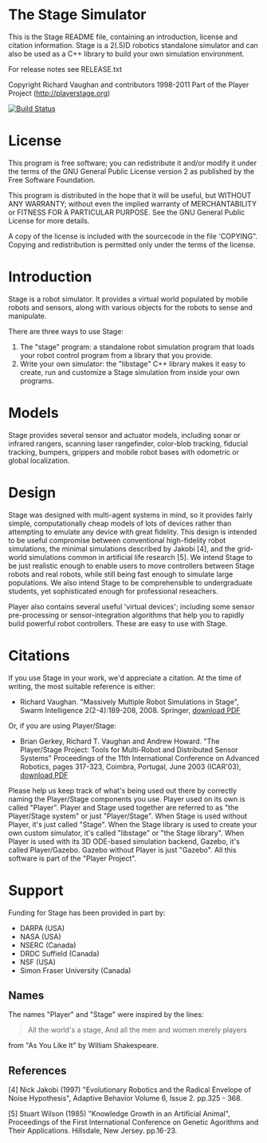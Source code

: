 # The Stage Simulator
This is the Stage README file, containing an introduction, license and citation information.
Stage is a 2(.5)D robotics standalone simulator and can also be used as a C++ library to build your
own simulation environment.

For release notes see RELEASE.txt

Copyright Richard Vaughan and contributors 1998-2011
Part of the Player Project (http://playerstage.org)

[![Build Status](https://travis-ci.org/CodeFinder2/Stage.svg?branch=master)](https://travis-ci.org/CodeFinder2/Stage)

# License
This program is free software; you can redistribute it and/or modify
it under the terms of the GNU General Public License version 2 as
published by the Free Software Foundation.

This program is distributed in the hope that it will be useful, but
WITHOUT ANY WARRANTY; without even the implied warranty of
MERCHANTABILITY or FITNESS FOR A PARTICULAR PURPOSE.  See the GNU
General Public License for more details.

A copy of the license is included with the sourcecode in the file
'COPYING". Copying and redistribution is permitted only under the
terms of the license.


# Introduction
Stage is a robot simulator. It provides a virtual world populated by
mobile robots and sensors, along with various objects for the robots
to sense and manipulate.

There are three ways to use Stage:
  1. The "stage" program: a standalone robot simulation program
that loads your robot control program from a library that you provide.
  2. Write your own simulator: the "libstage" C++ library makes it
easy to create, run and customize a Stage simulation from inside your
own programs.


# Models
Stage provides several sensor and actuator models, including sonar
or infrared rangers, scanning laser rangefinder, color-blob tracking,
fiducial tracking, bumpers, grippers and mobile robot bases with
odometric or global localization.


# Design
Stage was designed with multi-agent systems in mind, so it provides
fairly simple, computationally cheap models of lots of devices rather
than attempting to emulate any device with great fidelity. This design
is intended to be useful compromise between conventional high-fidelity
robot simulations, the minimal simulations described by Jakobi [4], and
the grid-world simulations common in artificial life research [5]. We
intend Stage to be just realistic enough to enable users to move
controllers between Stage robots and real robots, while still being
fast enough to simulate large populations. We also intend Stage to be
comprehensible to undergraduate students, yet sophisticated enough for
professional reseachers.

Player also contains several useful 'virtual devices'; including
some sensor pre-processing or sensor-integration algorithms that help
you to rapidly build powerful robot controllers. These are easy to use
with Stage.


# Citations
If you use Stage in your work, we'd appreciate a citation. At the time of writing, the most suitable
 reference is either:
- Richard Vaughan. "Massively Multiple Robot Simulations in Stage", Swarm Intelligence 2(2-4):189-208, 2008. Springer, [download PDF](http://autonomylab.org/doc/vaughan_si08.pdf)

Or, if you are using Player/Stage:
- Brian Gerkey, Richard T. Vaughan and Andrew Howard. "The Player/Stage Project: Tools for Multi-Robot and Distributed Sensor Systems" Proceedings of the 11th International Conference on Advanced Robotics, pages 317-323, Coimbra, Portugal, June 2003 (ICAR'03), [download PDF](http://robotics.stanford.edu/~gerkey/research/final_papers/icar03-player.pdf)

Please help us keep track of what's being used out there by correctly
naming the Player/Stage components you use. Player used on its own is
called "Player". Player and Stage used together are referred to as
"the Player/Stage system" or just "Player/Stage". When Stage is used
without Player, it's just called "Stage". When the Stage library is
used to create your own custom simulator, it's called "libstage" or
"the Stage library". When Player is used with its 3D ODE-based
simulation backend, Gazebo, it's called Player/Gazebo. Gazebo without Player is just "Gazebo".
All this software is part of the "Player Project".

# Support
Funding for Stage has been provided in part by:

- DARPA (USA)
- NASA (USA)
- NSERC (Canada)
- DRDC Suffield (Canada)
- NSF (USA)
- Simon Fraser University (Canada)

Names
-----
The names "Player" and "Stage" were inspired by the lines:

  > All the world's a stage,
  > And all the men and women merely players

from "As You Like It" by William Shakespeare.


References
----------
[4] Nick Jakobi (1997) "Evolutionary Robotics and the Radical Envelope
of Noise Hypothesis", Adaptive Behavior Volume 6, Issue 2. pp.325 -
368.

[5] Stuart Wilson (1985) "Knowledge Growth in an Artificial Animal",
Proceedings of the First International Conference on Genetic Agorithms
and Their Applications.  Hillsdale, New Jersey. pp.16-23.
